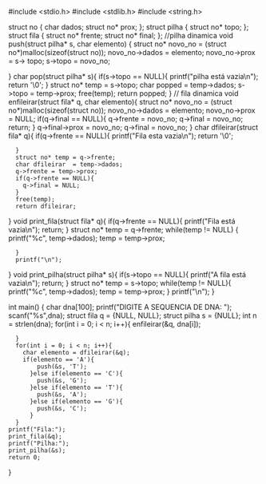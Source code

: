 #include <stdio.h>
#include <stdlib.h>
#include <string.h>

struct no {
	char dados;
	struct no* prox;
};
struct pilha {
	struct no* topo;
};
struct fila {
	struct no* frente;
	struct no* final;
};
//pilha dinamica
void push(struct pilha* s, char elemento) {
	struct no* novo_no = (struct no*)malloc(sizeof(struct no));
	novo_no->dados = elemento;
	novo_no->prox = s->	topo;
	s->topo = novo_no;
	
	
}
 char pop(struct pilha* s){
 	if(s->topo == NULL){
 		printf("pilha está vazia\n");
 		return '\0';
 		 }
 		 struct no* temp = s->topo;
 		 char popped = temp->dados;
 		 s->topo = temp->prox;
 		 free(temp);
 		 return popped;
 }
 // fila dinamica
  void enfileirar(struct fila* q, char elemento){
  	struct no* novo_no = (struct no*)malloc(sizeof(struct no));
  	novo_no->dados = elemento;
  	novo_no->prox = NULL;
  	if(q->final == NULL){
  		q->frente = novo_no;
  		q->final = novo_no;
  		return;	
	  }
	 q->final->prox = novo_no;
	 q->final = novo_no; 
  }
  char dfileirar(struct fila* q){
  	if(q->frente == NULL){
  		printf("Fila esta vazia\n");
  		return '\0';
  		
	  }
	  struct no* temp = q->frente;
	  char dfileirar  = temp->dados;
	  q->frente = temp->prox;
	  if(q->frente == NULL){
	  	q->final = NULL;
	  }
	  free(temp);
	  return dfileirar;
  	
  }
  void print_fila(struct fila* q){
  	if(q->frente == NULL){
  		printf("Fila está vazia\n");
  		return;
	  }
	  struct no* temp = q->frente;
	  while(temp != NULL) {
	  	printf("%c", temp->dados);
	  	temp = temp->prox;
	  	
	  }
	  printf("\n");
	  
	  
  }
  void print_pilha(struct pilha* s){
  	if(s->topo == NULL){
  		printf("A fila está vazia\n");
		  return;
	  }
	  struct no* temp = s->topo;
	  while(temp != NULL){
	  	printf("%c", temp->dados);
	  	temp = temp->prox;
	  }
	  printf("\n");
  }
  
  int main() {
  	char dna[100];
  	printf("DIGITE A SEQUENCIA DE DNA: ");
  	scanf("%s",dna);
  	struct fila q = {NULL, NULL};
  	struct pilha s = {NULL};
  	int n = strlen(dna);
  	for(int i = 0; i < n; i++){
  		enfileirar(&q, dna[i]);
  		
	  }
	  for(int i = 0; i < n; i++){
	  	char elemento = dfileirar(&q);
	  	if(elemento == 'A'){
	  		push(&s, 'T');
		  }else if(elemento == 'C'){
		  	push(&s, 'G');	
		  }else if(elemento == 'T'){
		  	push(&s, 'A');
		  }else if(elemento == 'G'){
		  	push(&s, 'C');
		  }
	  }
	printf("Fila:");
	print_fila(&q);
	printf("Pilha:");
	print_pilha(&s);
	return 0;
  	
  }
